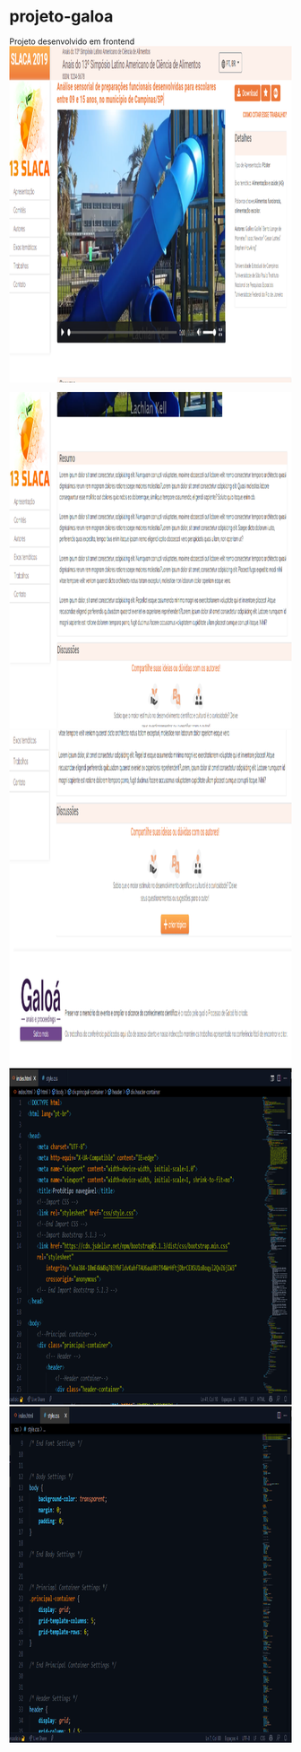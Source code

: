 # projeto-galoa
Projeto desenvolvido em frontend
<img src="https://github.com/biancadizio/projeto-galoa/blob/master/prints/projeto1.png?raw=true" width="1000" height="600">

<img src="https://github.com/biancadizio/projeto-galoa/blob/master/prints/projeto3.png?raw=true" width="1000" height="600">
<img src="https://github.com/biancadizio/projeto-galoa/blob/master/prints/projeto4.png?raw=true" width="1000" height="600">
<img src="https://github.com/biancadizio/projeto-galoa/blob/master/prints/projeto5.png?raw=true" width="1000" height="600">
<img src="https://github.com/biancadizio/projeto-galoa/blob/master/prints/projeto6.png?raw=true" width="1000" height="600">
